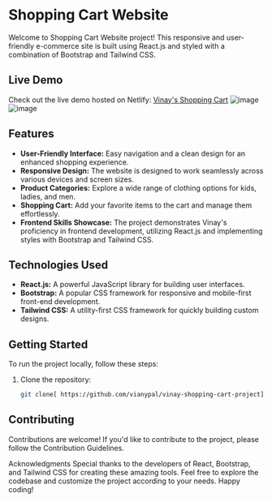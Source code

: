 # Shopping Cart Website

Welcome to  Shopping Cart Website project! This responsive and user-friendly e-commerce site is built using React.js and styled with a combination of Bootstrap and Tailwind CSS.

## Live Demo
Check out the live demo hosted on Netlify: [Vinay's Shopping Cart](https://vinay-shopping-cart.netlify.app)
![image](https://github.com/Vianypal/shopping-cart-website/assets/89671983/35a51ce5-c4f2-4417-8d39-e5545dffed79)
![image](https://github.com/Vianypal/shopping-cart-website/assets/89671983/5c800e7d-6aa0-4128-b4e8-b11f5cbc7c52)



## Features

- **User-Friendly Interface:** Easy navigation and a clean design for an enhanced shopping experience.
- **Responsive Design:** The website is designed to work seamlessly across various devices and screen sizes.
- **Product Categories:** Explore a wide range of clothing options for kids, ladies, and men.
- **Shopping Cart:** Add your favorite items to the cart and manage them effortlessly.
- **Frontend Skills Showcase:** The project demonstrates Vinay's proficiency in frontend development, utilizing React.js and implementing styles with Bootstrap and Tailwind CSS.

## Technologies Used

- **React.js:** A powerful JavaScript library for building user interfaces.
- **Bootstrap:** A popular CSS framework for responsive and mobile-first front-end development.
- **Tailwind CSS:** A utility-first CSS framework for quickly building custom designs.

## Getting Started

To run the project locally, follow these steps:

1. Clone the repository:
   ```bash
   git clone[ https://github.com/vianypal/vinay-shopping-cart-project](https://github.com/Vianypal/shopping-cart-website)

  ## Contributing
Contributions are welcome! If you'd like to contribute to the project, please follow the Contribution Guidelines.


Acknowledgments
Special thanks to the developers of React, Bootstrap, and Tailwind CSS for creating these amazing tools.
Feel free to explore the codebase and customize the project according to your needs. Happy coding!

